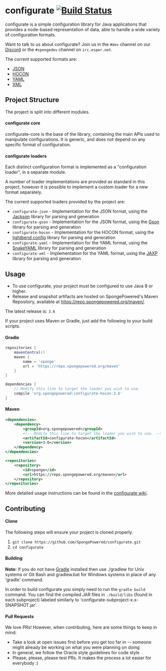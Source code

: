 # configurate [![Build Status](https://travis-ci.org/SpongePowered/configurate.svg?branch=master)](https://travis-ci.org/SpongePowered/configurate)
configurate is a simple configuration library for Java applications that provides a node-based representation of data, able to handle a wide variety of configuration formats.

Want to talk to us about configurate? Join us in the `#dev` channel on our [Discord](https://discord.gg/PtaGRAs) or the `#spongedev` channel on `irc.esper.net`.

The current supported formats are:

* [JSON](https://www.json.org/)
* [HOCON](https://github.com/lightbend/config/blob/master/HOCON.md)
* [YAML](http://yaml.org/)
* [XML](https://www.w3.org/XML/)

## Project Structure
The project is split into different modules.

#### configurate core
configurate-core is the base of the library, containing the main APIs used to manipulate configurations. It is generic, and does not depend on any specific format of configuration.

#### configurate loaders
Each distinct configuration format is implemented as a "configuration loader", in a separate module.

A number of loader implementations are provided as standard in this project, however it is possible to implement a custom loader for a new format separately.

The current supported loaders provided by the project are:

* `configurate-json` - Implementation for the JSON format, using the [Jackson](https://github.com/FasterXML/jackson-core) library for parsing and generation
* `configurate-gson` - Implementation for the JSON format, using the [Gson](https://github.com/google/gson) library for parsing and generation
* `configurate-hocon` - Implementation for the HOCON format, using the [lightbend config](https://github.com/lightbend/config) library for parsing and generation
* `configurate-yaml` - Implementation for the YAML format, using the [SnakeYAML](https://bitbucket.org/asomov/snakeyaml) library for parsing and generation
* `configurate-xml` - Implementation for the YAML format, using the [JAXP](https://docs.oracle.com/javase/tutorial/jaxp/index.html) library for parsing and generation


## Usage

* To use configurate, your project must be configured to use Java 8 or higher.
* Release and snapshot artifacts are hosted on SpongePowered's Maven Repository, available at https://repo.spongepowered.org/maven/.

The latest release is: `3.6`

If your project uses Maven or Gradle, just add the following to your build scripts.

#### Gradle

```groovy
repositories {
    mavenCentral()
    maven {
        name = 'sponge'
        url = 'https://repo.spongepowered.org/maven'
    }
}

dependencies {
    // Modify this line to target the loader you wish to use.
    compile 'org.spongepowered:configurate-hocon:3.6'
}
```

#### Maven

```xml
<dependencies>
    <dependency>
        <groupId>org.spongepowered</groupId>
        <!-- Modify this line to target the loader you wish to use. -->
        <artifactId>configurate-hocon</artifactId>
        <version>3.6</version>
    </dependency>
</dependencies>

<repositories>
    <repository>
        <id>sponge</id>
        <url>https://repo.spongepowered.org/maven</url>
    </repository>
</repositories>
```

More detailed usage instructions can be found in the [configurate wiki](https://github.com/SpongePowered/configurate/wiki).

## Contributing

#### Clone
The following steps will ensure your project is cloned properly.

1. `git clone https://github.com/SpongePowered/configurate.git`
2. `cd configurate`

#### Building
**Note:** If you do not have [Gradle](https://www.gradle.org/) installed then use ./gradlew for Unix systems or Git Bash and gradlew.bat for Windows systems in place of any 'gradle' command.

In order to build configurate you simply need to run the `gradle build` command. You can find the compiled JAR files in `./build/libs`  (found in each subproject) labeled similarly to 'configurate-subproject-x.x-SNAPSHOT.jar'.

#### Pull Requests
We love PRs! However, when contributing, here are some things to keep in mind:

- Take a look at open issues first before you get too far in -- someone might already be working on what you were planning on doing
- In general, we follow the Oracle style guidelines for code style
- Please, please, please test PRs. It makes the process a lot easier for everybody :)

